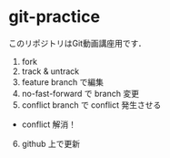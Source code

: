 # git-practice
このリポジトリはGit動画講座用です．

1. fork
2. track & untrack
3. feature branch で編集
4. no-fast-forward で branch 変更
5. conflict branch で conflict 発生させる
- conflict 解消！
6. github 上で更新
